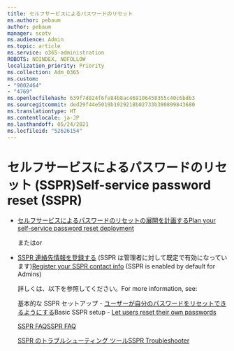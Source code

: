 ```yaml
---
title: セルフサービスによるパスワードのリセット
ms.author: pebaum
author: pebaum
manager: scotv
ms.audience: Admin
ms.topic: article
ms.service: o365-administration
ROBOTS: NOINDEX, NOFOLLOW
localization_priority: Priority
ms.collection: Adm_O365
ms.custom:
- "9002464"
- "4769"
ms.openlocfilehash: 639f7d824f6fe84b8ac469106458355c40c6bdb3
ms.sourcegitcommit: ded29f44e5019b1929218b02733b390899843680
ms.translationtype: HT
ms.contentlocale: ja-JP
ms.lasthandoff: 05/24/2021
ms.locfileid: "52626154"
---
```

# <a name="self-service-password-reset-sspr"></a><span data-ttu-id="529bc-102">セルフサービスによるパスワードのリセット (SSPR)</span><span class="sxs-lookup"><span data-stu-id="529bc-102">Self-service password reset (SSPR)</span></span>

- [<span data-ttu-id="529bc-103">セルフサービスによるパスワードのリセットの展開を計画する</span><span class="sxs-lookup"><span data-stu-id="529bc-103">Plan your self-service password reset deployment</span></span>](https://go.microsoft.com/fwlink/?linkid=2142944)  

    <span data-ttu-id="529bc-104">または</span><span class="sxs-lookup"><span data-stu-id="529bc-104">or</span></span>
- <span data-ttu-id="529bc-105">[SSPR 連絡先情報を登録する](https://mysignins.microsoft.com/security-info) (SSPR は管理者に対して既定で有効になっています)</span><span class="sxs-lookup"><span data-stu-id="529bc-105">[Register your SSPR contact info](https://mysignins.microsoft.com/security-info) (SSPR is enabled by default for Admins)</span></span>

    <span data-ttu-id="529bc-106">詳しくは、以下を参照してください。</span><span class="sxs-lookup"><span data-stu-id="529bc-106">For more information, see:</span></span>

    <span data-ttu-id="529bc-107">基本的な SSPR セットアップ - [ユーザーが自分のパスワードをリセットできるようにする](/microsoft-365/admin/add-users/let-users-reset-passwords)</span><span class="sxs-lookup"><span data-stu-id="529bc-107">Basic SSPR setup - [Let users reset their own passwords](/microsoft-365/admin/add-users/let-users-reset-passwords)</span></span>

    [<span data-ttu-id="529bc-108">SSPR FAQ</span><span class="sxs-lookup"><span data-stu-id="529bc-108">SSPR FAQ</span></span>](/azure/active-directory/authentication/active-directory-passwords-faq)

    [<span data-ttu-id="529bc-109">SSPR のトラブルシューティング ツール</span><span class="sxs-lookup"><span data-stu-id="529bc-109">SSPR Troubleshooter</span></span>](/azure/active-directory/authentication/active-directory-passwords-troubleshoot)
